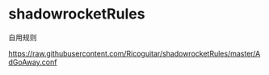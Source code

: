 # shadowrocketRules
自用规则

https://raw.githubusercontent.com/Ricoguitar/shadowrocketRules/master/AdGoAway.conf
